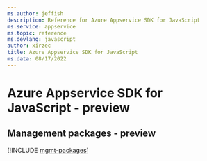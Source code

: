 ```yaml
---
ms.author: jeffish
description: Reference for Azure Appservice SDK for JavaScript
ms.service: appservice
ms.topic: reference
ms.devlang: javascript
author: xirzec
title: Azure Appservice SDK for JavaScript
ms.data: 08/17/2022
---
```

# Azure Appservice SDK for JavaScript - preview

## Management packages - preview
[!INCLUDE [mgmt-packages](appservice-mgmt-index.md)]
